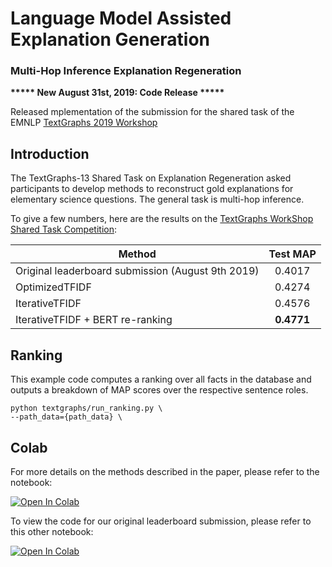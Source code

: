 # Language Model Assisted Explanation Generation

### Multi-Hop Inference Explanation Regeneration 

**\*\*\*\*\* New August 31st, 2019: Code Release \*\*\*\*\***

Released mplementation of the submission for the shared task of the EMNLP [TextGraphs 2019 Workshop](https://sites.google.com/view/textgraphs2019/home)

## Introduction

The TextGraphs-13 Shared Task on Explanation Regeneration asked participants to develop methods to reconstruct gold explanations for elementary science questions. The general task is multi-hop inference.

To give a few numbers, here are the results on the
[TextGraphs WorkShop Shared Task Competition](https://competitions.codalab.org/competitions/20150):

Method | Test MAP
------------------------------------- | :------:
Original leaderboard submission (August 9th 2019) | 0.4017
OptimizedTFIDF           | 0.4274
IterativeTFIDF       | 0.4576
IterativeTFIDF + BERT re-ranking    | **0.4771**

## Ranking
This example code computes a ranking over all facts in the database and outputs a breakdown of MAP scores over the respective sentence roles.

```shell
python textgraphs/run_ranking.py \
--path_data={path_data} \
```

## Colab
For more details on the methods described in the paper, please refer to the notebook:

[![Open In Colab](https://colab.research.google.com/assets/colab-badge.svg)](https://colab.research.google.com/github/mdda/worldtree_corpus/blob/textgraphs/TextGraphs_Workshop_Code.ipynb)

To view the code for our original leaderboard submission, please refer to this other notebook: 

[![Open In Colab](https://colab.research.google.com/assets/colab-badge.svg)](https://colab.research.google.com/github/mdda/worldtree_corpus/blob/textgraphs/TextGraphs_SharedTask_Submission.ipynb)
